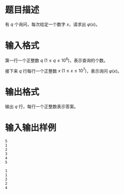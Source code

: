 # 题目描述

有 $q$ 个询问，每次给定一个数字 $x$，请求出 $\varphi(x)$。

# 输入格式

第一行一个正整数 $q~(1 \leq q \leq {10}^6)$，表示查询的个数。

接下来 $q$ 行每行一个正整数 $x~(1 \leq x \leq {10}^7)$，表示询问 $\varphi(x)$。

# 输出格式

输出 $q$ 行，每行一个正整数表示答案。

# 输入输出样例

```input1
5
1
2
3
4
5
```

```output1
1
1
2
2
4
```
